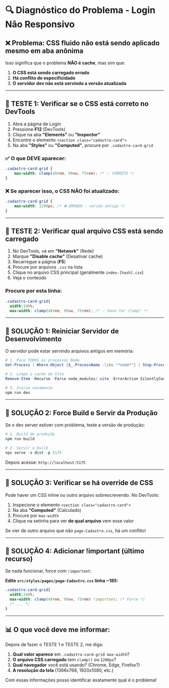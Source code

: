 # 🔍 Diagnóstico do Problema - Login Não Responsivo

## ❌ Problema: CSS fluido não está sendo aplicado mesmo em aba anônima

Isso significa que o problema **NÃO é cache**, mas sim que:
1. **O CSS está sendo carregado errado**
2. **Há conflito de especificidade**
3. **O servidor dev não está servindo a versão atualizada**

---

## 🧪 TESTE 1: Verificar se o CSS está correto no DevTools

1. Abra a página de Login
2. Pressione **F12** (DevTools)
3. Clique na aba **"Elements"** ou **"Inspector"**
4. Encontre o elemento `<section class="cadastro-card">`
5. Na aba **"Styles"** ou **"Computed"**, procure por `.cadastro-card-grid`

### ✅ O que DEVE aparecer:
```css
.cadastro-card-grid {
    max-width: clamp(48rem, 90vw, 75rem); /* ✅ CORRETO */
}
```

### ❌ Se aparecer isso, o CSS NÃO foi atualizado:
```css
.cadastro-card-grid {
    max-width: 1200px; /* ❌ ERRADO - versão antiga */
}
```

---

## 🧪 TESTE 2: Verificar qual arquivo CSS está sendo carregado

1. No DevTools, vá em **"Network"** (Rede)
2. Marque **"Disable cache"** (Desativar cache)
3. Recarregue a página (**F5**)
4. Procure por arquivos `.css` na lista
5. Clique no arquivo CSS principal (geralmente `index-[hash].css`)
6. Veja o conteúdo

### Procure por esta linha:
```css
.cadastro-card-grid{
  width:100%;
  max-width: clamp(48rem, 90vw, 75rem); /* ✅ Deve ter clamp! */
```

---

## 🔧 SOLUÇÃO 1: Reiniciar Servidor de Desenvolvimento

O servidor pode estar servindo arquivos antigos em memória:

```powershell
# 1. Pare TODOS os processos Node
Get-Process | Where-Object {$_.ProcessName -like "*node*"} | Stop-Process -Force

# 2. Limpe o cache do Vite
Remove-Item -Recurse -Force node_modules/.vite -ErrorAction SilentlyContinue

# 3. Inicie novamente
npm run dev
```

---

## 🔧 SOLUÇÃO 2: Force Build e Servir da Produção

Se o dev server estiver com problema, teste a versão de produção:

```powershell
# 1. Build de produção
npm run build

# 2. Servir o build
npx serve -s dist -p 5175
```

Depois acesse: `http://localhost:5175`

---

## 🔧 SOLUÇÃO 3: Verificar se há override de CSS

Pode haver um CSS inline ou outro arquivo sobrescrevendo. No DevTools:

1. Inspecione o elemento `<section class="cadastro-card">`
2. Na aba **"Computed"** (Calculado)
3. Procure por `max-width`
4. Clique na setinha para ver **de qual arquivo** vem esse valor

Se vier de outro arquivo que não `page-Cadastro.css`, há um conflito!

---

## 🔧 SOLUÇÃO 4: Adicionar !important (último recurso)

Se nada funcionar, force com `!important`:

**Edite `src/styles/pages/page-Cadastro.css` linha ~185:**
```css
.cadastro-card-grid{
  width:100%;
  max-width: clamp(48rem, 90vw, 75rem) !important; /* Force */
  /* ... */
}
```

---

## 📊 O que você deve me informar:

Depois de fazer o TESTE 1 e TESTE 2, me diga:

1. **Qual valor aparece** em `.cadastro-card-grid max-width`?
2. **O arquivo CSS carregado** tem `clamp()` ou `1200px`?
3. **Qual navegador** você está usando? (Chrome, Edge, Firefox?)
4. **A resolução da tela** (1366x768, 1920x1080, etc.)

Com essas informações posso identificar exatamente qual é o problema!
